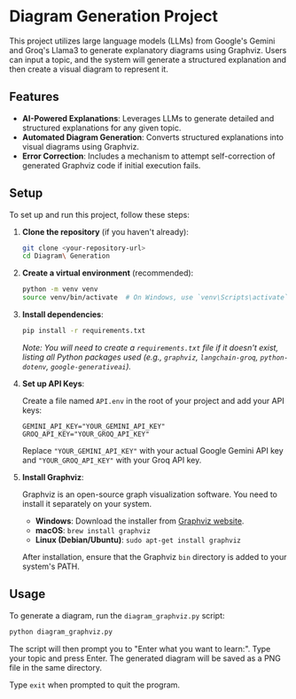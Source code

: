 # Diagram Generation Project

This project utilizes large language models (LLMs) from Google's Gemini and Groq's Llama3 to generate explanatory diagrams using Graphviz. Users can input a topic, and the system will generate a structured explanation and then create a visual diagram to represent it.

## Features

- **AI-Powered Explanations**: Leverages LLMs to generate detailed and structured explanations for any given topic.
- **Automated Diagram Generation**: Converts structured explanations into visual diagrams using Graphviz.
- **Error Correction**: Includes a mechanism to attempt self-correction of generated Graphviz code if initial execution fails.

## Setup

To set up and run this project, follow these steps:

1. **Clone the repository** (if you haven't already):

   ```bash
   git clone <your-repository-url>
   cd Diagram\ Generation
   ```

2. **Create a virtual environment** (recommended):

   ```bash
   python -m venv venv
   source venv/bin/activate  # On Windows, use `venv\Scripts\activate`
   ```

3. **Install dependencies**:

   ```bash
   pip install -r requirements.txt
   ```

   *Note: You will need to create a `requirements.txt` file if it doesn't exist, listing all Python packages used (e.g., `graphviz`, `langchain-groq`, `python-dotenv`, `google-generativeai`).*

4. **Set up API Keys**:

   Create a file named `API.env` in the root of your project and add your API keys:

   ```
   GEMINI_API_KEY="YOUR_GEMINI_API_KEY"
   GROQ_API_KEY="YOUR_GROQ_API_KEY"
   ```

   Replace `"YOUR_GEMINI_API_KEY"` with your actual Google Gemini API key and `"YOUR_GROQ_API_KEY"` with your Groq API key.

5. **Install Graphviz**: 

   Graphviz is an open-source graph visualization software. You need to install it separately on your system. 

   - **Windows**: Download the installer from [Graphviz website](https://graphviz.org/download/).
   - **macOS**: `brew install graphviz`
   - **Linux (Debian/Ubuntu)**: `sudo apt-get install graphviz`

   After installation, ensure that the Graphviz `bin` directory is added to your system's PATH.

## Usage

To generate a diagram, run the `diagram_graphviz.py` script:

```bash
python diagram_graphviz.py
```

The script will then prompt you to "Enter what you want to learn:". Type your topic and press Enter. The generated diagram will be saved as a PNG file in the same directory.

Type `exit` when prompted to quit the program.
